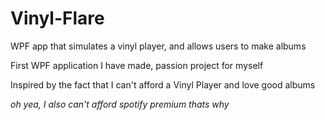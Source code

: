 # Vinyl-Flare

WPF app that simulates a vinyl player, and allows users to make albums 

First WPF application I have made, passion project for myself

Inspired by the fact that I can't afford a Vinyl Player and love good albums

<i>oh yea, I also can't afford spotify premium thats why</i>
